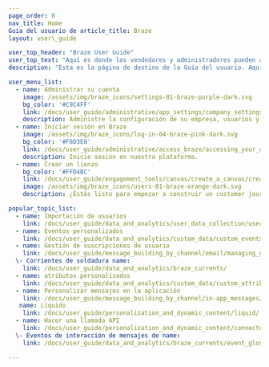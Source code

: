 ```yaml
---
page_order: 0
nav_title: Home
Guía del usuario de article_title: Braze
layout: user\_guide

user_top_header: "Braze User Guide"
user_top_text: "Aquí es donde los vendedores y administradores pueden aprender todo lo que necesitan saber para comenzar con Braze y cómo diseñar interacciones significativas con los clientes basadas en datos".
description: "Esta es la página de destino de la Guía del usuario. Aquí, los vendedores y administradores pueden aprender todo lo que necesitan saber para comenzar con Braze y cómo diseñar interacciones significativas con los clientes basadas en datos".

user_menu_list:
  - name: Administrar su cuenta
    image: /assets/img/braze_icons/settings-01-braze-purple-dark.svg
    bg_color: '#C9C4FF'
    link: /docs/user_guide/administrative/app_settings/company_settings/
    description: Administre la configuración de su empresa, usuarios y más.
  - name: Iniciar sesión en Braze
    image: /assets/img/braze_icons/log-in-04-braze-pink-dark.svg
    bg_color: '#F8D3E8'
    link: /docs/user_guide/administrative/access_braze/accessing_your_account/
    description: Inicie sesión en nuestra plataforma.
  - name: Crear un lienzo
    bg_color: '#FFD4BC'
    link: /docs/user_guide/engagement_tools/canvas/create_a_canvas/create_a_canvas/
    image: /assets/img/braze_icons/users-01-braze-orange-dark.svg
    description: ¿Estás listo para empezar a construir un customer journey? Te guiaremos a través de ella.

popular_topic_list:
  - name: Importación de usuarios
    link: /docs/user_guide/data_and_analytics/user_data_collection/user_import/
  - name: Eventos personalizados
    link: /docs/user_guide/data_and_analytics/custom_data/custom_events/
  - name: Gestión de suscripciones de usuario
    link: /docs/user_guide/message_building_by_channel/email/managing_user_subscriptions/
  \- Corrientes de soldadura name:
    link: /docs/user_guide/data_and_analytics/braze_currents/
  - name: atributos personalizados
    link: /docs/user_guide/data_and_analytics/custom_data/custom_attributes/
  - name: Personalizar mensajes en la aplicación
    link: /docs/user_guide/message_building_by_channel/in-app_messages/customize/
   name: Líquido
    link: /docs/user_guide/personalization_and_dynamic_content/liquid/
  - name: Hacer una llamada API
    link: /docs/user_guide/personalization_and_dynamic_content/connected_content/making_an_api_call/
  \- Eventos de interacción de mensajes de name:
    link: /docs/user_guide/data_and_analytics/braze_currents/event_glossary/message_engagement_events/

---
```

